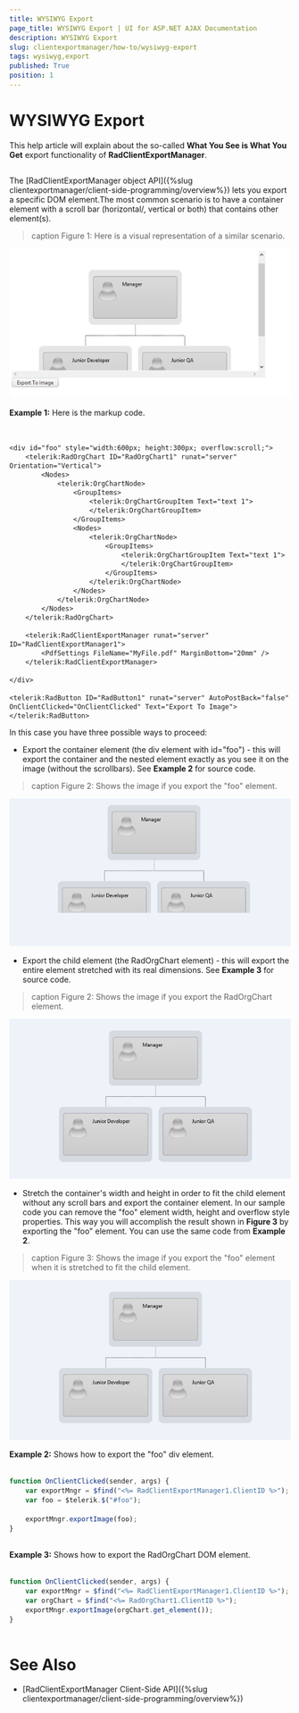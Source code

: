 ```yaml
---
title: WYSIWYG Export
page_title: WYSIWYG Export | UI for ASP.NET AJAX Documentation
description: WYSIWYG Export
slug: clientexportmanager/how-to/wysiwyg-export
tags: wysiwyg,export
published: True
position: 1
---
```


# WYSIWYG Export



This help article will explain about the so-called **What You See is What You Get** export functionality of **RadClientExportManager**.

## 

The [RadClientExportManager object API]({%slug clientexportmanager/client-side-programming/overview%}) lets you export a specific DOM element.The most common scenario is to have a container element with a scroll bar (horizontal/, vertical or both) that contains other element(s).
>caption Figure 1: Here is a visual representation of a similar scenario.

![clientexportmanager-wysiwyg-page](images/clientexportmanager-wysiwyg-page.png)

**Example 1:** Here is the markup code.

````ASPNET
	
	
<div id="foo" style="width:600px; height:300px; overflow:scroll;">
	<telerik:RadOrgChart ID="RadOrgChart1" runat="server" Orientation="Vertical">
		<Nodes>
			<telerik:OrgChartNode>
				<GroupItems>
					<telerik:OrgChartGroupItem Text="text 1">
					</telerik:OrgChartGroupItem>
				</GroupItems>
				<Nodes>
					<telerik:OrgChartNode>
						<GroupItems>
							<telerik:OrgChartGroupItem Text="text 1">
							</telerik:OrgChartGroupItem>
						</GroupItems>
					</telerik:OrgChartNode>
				</Nodes>
			</telerik:OrgChartNode>
		</Nodes>
	</telerik:RadOrgChart>

	<telerik:RadClientExportManager runat="server" ID="RadClientExportManager1">
		<PdfSettings FileName="MyFile.pdf" MarginBottom="20mm" />
	</telerik:RadClientExportManager>

</div>

<telerik:RadButton ID="RadButton1" runat="server" AutoPostBack="false" OnClientClicked="OnClientClicked" Text="Export To Image"></telerik:RadButton>
````



In this case you have three possible ways to proceed:

* Export the container element (the div element with id="foo") - this will export the container and the nested element exactly as you see it on the image (without the scrollbars). See **Example 2** for source code.
>caption Figure 2: Shows the image if you export the "foo" element.

![clientexportmanager-wysiwyg-foo](images/clientexportmanager-wysiwyg-foo.png)

* Export the child element (the RadOrgChart element) - this will export the entire element stretched with its real dimensions. See **Example 3** for source code.
>caption Figure 2: Shows the image if you export the RadOrgChart element.

![client-exportmanager-wysiwyg-orgchart](images/client-exportmanager-wysiwyg-orgchart.png)

* Stretch the container's width and height in order to fit the child element without any scroll bars and export the container element. In our sample code you can remove the "foo" element width, height and overflow style properties. This way you will accomplish the result shown in **Figure 3** by exporting the "foo" element. You can use the same code from **Example 2**.
>caption Figure 3: Shows the image if you export the "foo" element when it is stretched to fit the child element.

![client-exportmanager-wysiwyg-orgchart](images/client-exportmanager-wysiwyg-orgchart.png)

**Example 2:** Shows how to export the "foo" div element.

````JavaScript
	
function OnClientClicked(sender, args) {
	var exportMngr = $find("<%= RadClientExportManager1.ClientID %>");
	var foo = $telerik.$("#foo");
	
	exportMngr.exportImage(foo);
}
	
````



**Example 3:** Shows how to export the RadOrgChart DOM element.

````JavaScript
	
function OnClientClicked(sender, args) {
	var exportMngr = $find("<%= RadClientExportManager1.ClientID %>");
	var orgChart = $find("<%= RadOrgChart1.ClientID %>");
	exportMngr.exportImage(orgChart.get_element());
}
	
````



# See Also

 * [RadClientExportManager Client-Side API]({%slug clientexportmanager/client-side-programming/overview%})
